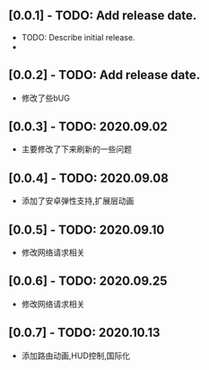 ## [0.0.1] - TODO: Add release date.

* TODO: Describe initial release.
* 
## [0.0.2] - TODO: Add release date.

* 修改了些bUG

## [0.0.3] - TODO: 2020.09.02
* 主要修改了下来刷新的一些问题

## [0.0.4] - TODO: 2020.09.08
* 添加了安卓弹性支持,扩展层动画

## [0.0.5] - TODO: 2020.09.10
* 修改网络请求相关

## [0.0.6] - TODO: 2020.09.25
* 修改网络请求相关

## [0.0.7] - TODO: 2020.10.13
* 添加路由动画,HUD控制,国际化